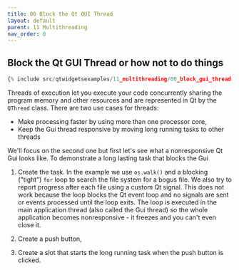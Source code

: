 ```yaml
---
title: 00 Block the Qt QUI Thread
layout: default
parent: 11 Multithreading
nav_order: 0
---
```


## Block the Qt GUI Thread or how not to do things

```python
{% include src/qtwidgetsexamples/11_multithreading/00_block_gui_thread.py %}
```

Threads of execution let you execute your code concurrently sharing the program memory and other resources and are represented in Qt by the `QThread` class. There are two use cases for threads:

- Make processing faster by using more than one processor core,
- Keep the Gui thread responsive by moving long running tasks to other threads

We'll focus on the second one but first let's see what a nonresponsive Qt Gui looks like. To demonstrate a long lasting task that blocks the Gui

1. Create the task. In the example we use `os.walk()` and a blocking ("tight") `for` loop to search the file system for a bogus file. We also try to report progress after each file using a custom Qt signal. This does not work because the loop blocks the Qt event loop and no signals are sent or events processed until the loop exits. The loop is executed in the main application thread (also called the Gui thread) so the whole application becomes nonresponsive - it freezes and you can't even close it.

2. Create a push button,

3. Create a slot that starts the long running task when the push button is clicked.

